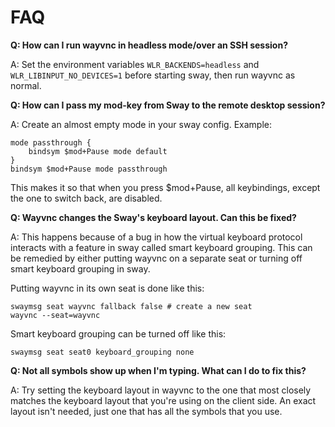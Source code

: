 # FAQ

**Q: How can I run wayvnc in headless mode/over an SSH session?**

A: Set the environment variables `WLR_BACKENDS=headless` and
`WLR_LIBINPUT_NO_DEVICES=1` before starting sway, then run wayvnc as normal.

**Q: How can I pass my mod-key from Sway to the remote desktop session?**

A: Create an almost empty mode in your sway config. Example:
```
mode passthrough {
	bindsym $mod+Pause mode default
}
bindsym $mod+Pause mode passthrough
```
This makes it so that when you press $mod+Pause, all keybindings, except the one
to switch back, are disabled.

**Q: Wayvnc changes the Sway's keyboard layout. Can this be fixed?**

A: This happens because of a bug in how the virtual keyboard protocol interacts
with a feature in sway called smart keyboard grouping. This can be remedied by
either putting wayvnc on a separate seat or turning off smart keyboard grouping
in sway.

Putting wayvnc in its own seat is done like this:
```
swaymsg seat wayvnc fallback false # create a new seat
wayvnc --seat=wayvnc
```

Smart keyboard grouping can be turned off like this:
```
swaymsg seat seat0 keyboard_grouping none
```

**Q: Not all symbols show up when I'm typing. What can I do to fix this?**

A: Try setting the keyboard layout in wayvnc to the one that most closely
matches the keyboard layout that you're using on the client side. An exact
layout isn't needed, just one that has all the symbols that you use.
